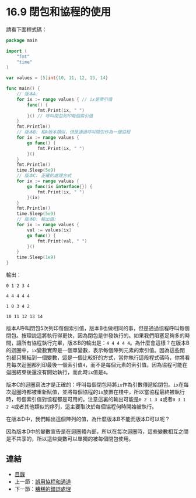 # 16.9 閉包和協程的使用

請看下面程式碼：

```go
package main

import (
    "fmt"
    "time"
)

var values = [5]int{10, 11, 12, 13, 14}

func main() {
    // 版本A:
    for ix := range values { // ix是索引值
        func() {
            fmt.Print(ix, " ")
        }() // 呼叫閉包列印每個索引值
    }
    fmt.Println()
    // 版本B: 和A版本類似，但是通過呼叫閉包作為一個協程
    for ix := range values {
        go func() {
            fmt.Print(ix, " ")
        }()
    }
    fmt.Println()
    time.Sleep(5e9)
    // 版本C: 正確的處理方式
    for ix := range values {
        go func(ix interface{}) {
            fmt.Print(ix, " ")
        }(ix)
    }
    fmt.Println()
    time.Sleep(5e9)
    // 版本D: 輸出值:
    for ix := range values {
        val := values[ix]
        go func() {
            fmt.Print(val, " ")
        }()
    }
    time.Sleep(1e9)
}

```

輸出：

```
0 1 2 3 4

4 4 4 4 4

1 0 3 4 2

10 11 12 13 14
```

版本A呼叫閉包5次列印每個索引值，版本B也做相同的事，但是通過協程呼叫每個閉包。按理説這將執行得更快，因為閉包是併發執行的。如果我們阻塞足夠多的時間，讓所有協程執行完畢，版本B的輸出是：`4 4 4 4 4`。為什麼會這樣？在版本B的迴圈中，`ix`變數實際是一個單變數，表示每個陣列元素的索引值。因為這些閉包都只繫結到一個變數，這是一個比較好的方式，當你執行這段程式碼時，你將看見每次迴圈都列印最後一個索引值`4`，而不是每個元素的索引值。因為協程可能在迴圈結束後還沒有開始執行，而此時`ix`值是`4`。

版本C的迴圈寫法才是正確的：呼叫每個閉包時將`ix`作為引數傳遞給閉包。`ix`在每次迴圈時都被重新賦值，並將每個協程的`ix`放置在棧中，所以當協程最終被執行時，每個索引值對協程都是可用的。注意這裏的輸出可能是`0 2 1 3 4`或者`0 3 1 2 4`或者其他類似的序列，這主要取決於每個協程何時開始被執行。

在版本D中，我們輸出這個陣列的值，為什麼版本B不能而版本D可以呢？

因為版本D中的變數宣告是在迴圈體內部，所以在每次迴圈時，這些變數相互之間是不共享的，所以這些變數可以單獨的被每個閉包使用。

## 連結

- [目錄](directory.md)
- 上一節：[誤用協程和通道](16.8.md)
- 下一節：[糟糕的錯誤處理](16.10.md)